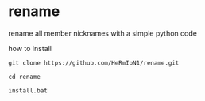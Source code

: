 # rename
rename all member nicknames with a simple python code 


how to install 


```git clone https://github.com/HeRmIoN1/rename.git ```


```cd rename```


```install.bat```
